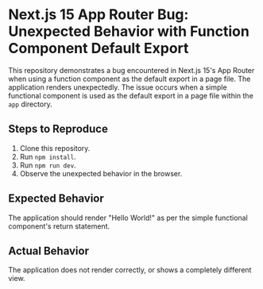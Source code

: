 # Next.js 15 App Router Bug: Unexpected Behavior with Function Component Default Export

This repository demonstrates a bug encountered in Next.js 15's App Router when using a function component as the default export in a page file.  The application renders unexpectedly. The issue occurs when a simple functional component is used as the default export in a page file within the `app` directory.

## Steps to Reproduce

1. Clone this repository.
2. Run `npm install`.
3. Run `npm run dev`.
4. Observe the unexpected behavior in the browser.

## Expected Behavior

The application should render "Hello World!" as per the simple functional component's return statement.

## Actual Behavior

The application does not render correctly, or shows a completely different view.